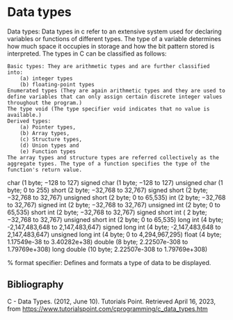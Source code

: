 # Data types

Data types: Data types in c refer to an extensive system used for declaring variables or functions of different types. The type of a variable determines how much space it occupies in storage and how the bit pattern stored is interpreted. The types in C can be classified as follows:
    
    Basic types: They are arithmetic types and are further classified into: 
        (a) integer types
        (b) floating-point types
    Enumerated types (They are again arithmetic types and they are used to define variables that can only assign certain discrete integer values throughout the program.)
    The type void (The type specifier void indicates that no value is available.)
    Derived types:
        (a) Pointer types, 
        (b) Array types, 
        (c) Structure types, 
        (d) Union types and 
        (e) Function types
    The array types and structure types are referred collectively as the aggregate types. The type of a function specifies the type of the function's return value.
    
char (1 byte; −128 to 127)
signed char (1 byte; −128 to 127)
unsigned char (1 byte; 0 to 255)
short (2 byte; −32,768 to 32,767)
signed short (2 byte; −32,768 to 32,767)
unsigned short (2 byte; 0 to 65,535)
int (2 byte; −32,768 to 32,767)
signed int (2 byte; −32,768 to 32,767)
unsigned int (2 byte; 0 to 65,535)
short int (2 byte; −32,768 to 32,767)
signed short int ( 2 byte; −32,768 to 32,767)
unsigned short int (2 byte; 0 to 65,535)
long int (4 byte; -2,147,483,648 to 2,147,483,647)
signed long int (4 byte; -2,147,483,648 to 2,147,483,647)
unsigned long int (4 byte; 0 to 4,294,967,295)
float (4 byte; 1.17549e-38 to 3.40282e+38)
double (8 byte; 2.22507e-308 to 1.79769e+308)
long double (10 byte; 2.22507e-308 to 1.79769e+308)

% format specifier: Defines and formats a type of data to be displayed.

## Bibliography

C - Data Types. (2012, June 10). Tutorials Point. Retrieved April 16, 2023, from https://www.tutorialspoint.com/cprogramming/c_data_types.htm